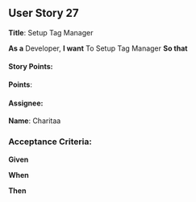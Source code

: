 ## User Story 27 

**Title**: Setup Tag Manager 

**As a** Developer, 
**I want** To Setup Tag Manager
**So that** 

#### Story Points: 
**Points**:

#### Assignee: 

**Name**: Charitaa 

### Acceptance Criteria: 

**Given**

**When**

**Then**


